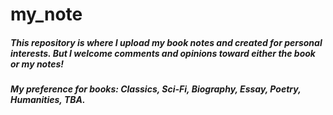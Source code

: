 # my_note

##### This repository is where I upload my book notes and created for personal interests. But I welcome comments and opinions toward either the book or my notes! 

##### My preference for books: Classics, Sci-Fi, Biography, Essay, Poetry, Humanities, TBA.
